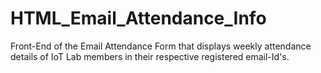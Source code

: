 # HTML_Email_Attendance_Info

Front-End of the Email Attendance Form that displays weekly attendance details of IoT Lab members in their respective registered email-Id's. 

